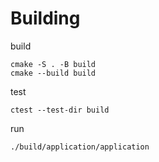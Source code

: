 # Building
build
```shell
cmake -S . -B build
cmake --build build
```

test 
```shell
ctest --test-dir build
```

run
```shell
./build/application/application
```
